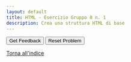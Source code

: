 ```yaml
---
layout: default
title: HTML - Esercizio Gruppo 0 n. 1
description: Crea una struttura HTML di base
---
```


<div id="html_intro-1-sortableTrash" class="sortable-code"></div>
<div id="html_intro-1-sortable" class="sortable-code"></div>
<div style="clear:both;"></div>
<p>
    <input id="html_intro-1-feedbackLink" value="Get Feedback" type="button" />
    <input id="html_intro-1-newInstanceLink" value="Reset Problem" type="button" />
</p>
<script type="text/javascript">
(function(){
  var initial = "&lt;!DOCTYPE html&gt;\n" +
    "&lt;html lang=&#039;en&#039;&gt;\n" +
    "&lt;head&gt;\n" +
    "  &lt;meta charset=&#039;UTF-8&#039;&gt;\n" +
    "  &lt;meta name=&#039;viewport&#039; content=&#039;width=device-width, initial-scale=1.0&#039;&gt;\n" +
    "  &lt;meta http-equiv=&#039;X-UA-Compatible&#039 content=&#039;ie=edge&#039;&gt;\n" +
    "  &lt;title&gt;Document&lt;/title&gt;\n" +
    "&lt;/head&gt;\n" +
    "&lt;body&gt;\n" +
    "  &lt;h1&gt;My First Heading&lt;/h1&gt;\n" +
    "  &lt;p&gt;My first paragraph.&lt;/p&gt;\n" +
    "&lt;/body&gt;\n" +
    "&lt;/html&gt;";
  var parsonsPuzzle = new ParsonsWidget({
    "sortableId": "html_intro-1-sortable",
    "max_wrong_lines": 10,
    "grader": ParsonsWidget._graders.LineBasedGrader,
    "exec_limit": 2500,
    "can_indent": true,
    "x_indent": 50,
    "lang": "en",
    "show_feedback": true
  });
  parsonsPuzzle.init(initial);
  parsonsPuzzle.shuffleLines();
  $("#html_intro-1-newInstanceLink").click(function(event){
      event.preventDefault();
      parsonsPuzzle.shuffleLines();
  });
  $("#html_intro-1-feedbackLink").click(function(event){
      event.preventDefault();
      parsonsPuzzle.getFeedback();
  });
})();
</script>

[Torna all'indice](../../../index.markdown)